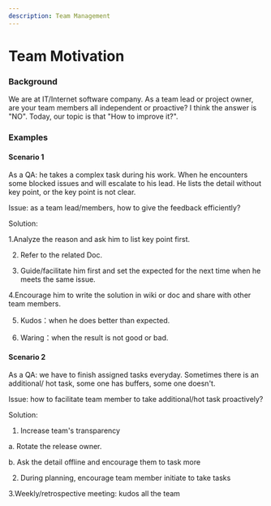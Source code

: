 ```yaml
---
description: Team Management
---
```


# Team Motivation

### Background

We are at IT/Internet software company. As a team lead or project owner, are your team members all independent or proactive? I think the answer is "NO". Today, our topic is that "How to improve it?".

### Examples

#### Scenario 1

As a QA:  he takes a complex task during his work. When he encounters some blocked issues and will escalate to his lead. He lists the detail without key point, or the key point is not clear.

Issue:  as a team lead/members, how to give the feedback efficiently?

Solution:

1.Analyze the reason and ask him to list key point first.

2. Refer to the related Doc.

3. Guide/facilitate him first and set the expected for the next time when he meets the same issue.

4.Encourage him to write the solution in wiki or doc and share with other team members.

5. Kudos：when he does better than expected.

6. Waring：when the result is not good or bad.

#### Scenario 2

As a QA: we have to finish assigned tasks everyday. Sometimes there is an additional/ hot task, some one has buffers, some one doesn't.

Issue: how to facilitate team member to take additional/hot task proactively?

Solution:

1.  Increase team's transparency

a. Rotate the release owner.

b. Ask the detail offline and encourage them to task more

2. During planning, encourage team member initiate to take tasks

3.Weekly/retrospective meeting:  kudos all the team



